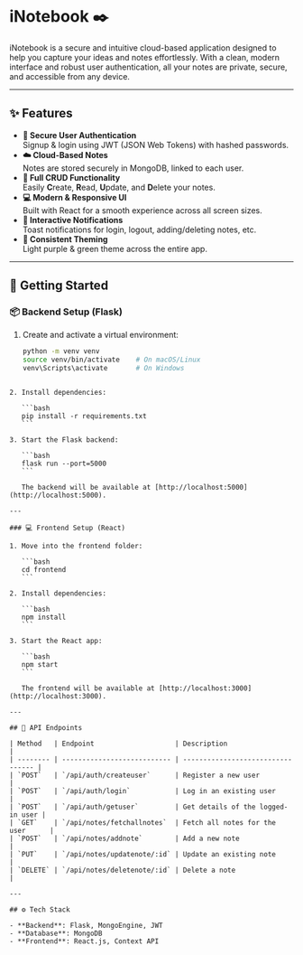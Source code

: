 # iNotebook ✒️

iNotebook is a secure and intuitive cloud-based application designed to help you capture your ideas and notes effortlessly. With a clean, modern interface and robust user authentication, all your notes are private, secure, and accessible from any device.

---

## ✨ Features

- **🔐 Secure User Authentication**  
  Signup & login using JWT (JSON Web Tokens) with hashed passwords.
- **☁️ Cloud-Based Notes**  
  Notes are stored securely in MongoDB, linked to each user.
- **📝 Full CRUD Functionality**  
  Easily **C**reate, **R**ead, **U**pdate, and **D**elete your notes.
- **💻 Modern & Responsive UI**  
  Built with React for a smooth experience across all screen sizes.
- **🔔 Interactive Notifications**  
  Toast notifications for login, logout, adding/deleting notes, etc.
- **🎨 Consistent Theming**  
  Light purple & green theme across the entire app.

---

## 🚀 Getting Started

### 📦 Backend Setup (Flask)

1. Create and activate a virtual environment:
   ```bash
   python -m venv venv
   source venv/bin/activate    # On macOS/Linux
   venv\Scripts\activate       # On Windows
   ```

````

2. Install dependencies:

   ```bash
   pip install -r requirements.txt
   ```

3. Start the Flask backend:

   ```bash
   flask run --port=5000
   ```

   The backend will be available at [http://localhost:5000](http://localhost:5000).

---

### 💻 Frontend Setup (React)

1. Move into the frontend folder:

   ```bash
   cd frontend
   ```

2. Install dependencies:

   ```bash
   npm install
   ```

3. Start the React app:

   ```bash
   npm start
   ```

   The frontend will be available at [http://localhost:3000](http://localhost:3000).

---

## 📄 API Endpoints

| Method   | Endpoint                    | Description                       |
| -------- | --------------------------- | --------------------------------- |
| `POST`   | `/api/auth/createuser`      | Register a new user               |
| `POST`   | `/api/auth/login`           | Log in an existing user           |
| `POST`   | `/api/auth/getuser`         | Get details of the logged-in user |
| `GET`    | `/api/notes/fetchallnotes`  | Fetch all notes for the user      |
| `POST`   | `/api/notes/addnote`        | Add a new note                    |
| `PUT`    | `/api/notes/updatenote/:id` | Update an existing note           |
| `DELETE` | `/api/notes/deletenote/:id` | Delete a note                     |

---

## ⚙️ Tech Stack

- **Backend**: Flask, MongoEngine, JWT
- **Database**: MongoDB
- **Frontend**: React.js, Context API
````
